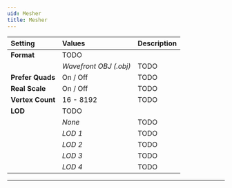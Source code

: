 ```yaml
---
uid: Mesher
title: Mesher
---
```


| Setting          | Values                 | Description |
| :--------------- | :--------------------- | :---------- |
| **Format**       | TODO                  |
|                  | *Wavefront OBJ (.obj)* | TODO       |
| **Prefer Quads** | On / Off               | TODO       |
| **Real Scale**   | On / Off               | TODO       |
| **Vertex Count** | 16 - 8192              | TODO       |
| **LOD**          | TODO                  |
|                  | *None*                 | TODO       |
|                  | *LOD 1*                | TODO       |
|                  | *LOD 2*                | TODO       |
|                  | *LOD 3*                | TODO       |
|                  | *LOD 4*                | TODO       |




***

<!--examples-->